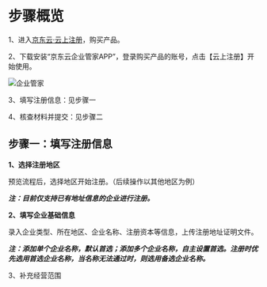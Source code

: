 # 步骤概览

1、进入[京东云·云上注册](https://www.jdcloud.com/cn/products/ysgszc)，购买产品。

2、下载安装“京东云企业管家APP”，登录购买产品的账号，点击【云上注册】开始使用。

![企业管家](https://static-ftcms.jd.com/p/files/638db3f1341946045aef9fda.png)

3、填写注册信息：见步骤一

4、核查材料并提交：见步骤二


## 步骤一：填写注册信息

**1、选择注册地区**

预览流程后，选择地区开始注册。（后续操作以其他地区为例）

***注：目前仅支持已有地址信息的企业进行注册。***


**2、填写企业基础信息**

录入企业类型、所在地区、企业名称、注册资本等信息，上传注册地址证明文件。

***注：添加单个企业名称，默认首选；添加多个企业名称，自主设置首选。注册时优先选用首选企业名称，当名称无法通过时，则选用备选企业名称。***

3、补充经营范围
